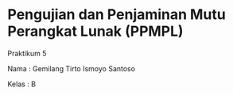 # Pengujian dan Penjaminan Mutu Perangkat Lunak (PPMPL)

Praktikum 5

Nama : Gemilang Tirto Ismoyo Santoso

Kelas : B
